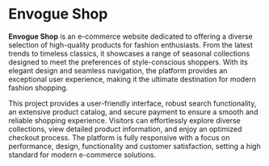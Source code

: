 # Envogue Shop

**Envogue Shop** is an e-commerce website dedicated to offering a diverse selection of high-quality products for fashion enthusiasts. From the latest trends to timeless classics, it showcases a range of seasonal collections designed to meet the preferences of style-conscious shoppers. With its elegant design and seamless navigation, the platform provides an exceptional user experience, making it the ultimate destination for modern fashion shopping.

This project provides a user-friendly interface, robust search functionality, an extensive product catalog, and secure payment to ensure a smooth and reliable shopping experience. Visitors can effortlessly explore diverse collections, view detailed product information, and enjoy an optimized checkout process. The platform is fully responsive with a focus on performance, design, functionality and customer satisfaction, setting a high standard for modern e-commerce solutions.
